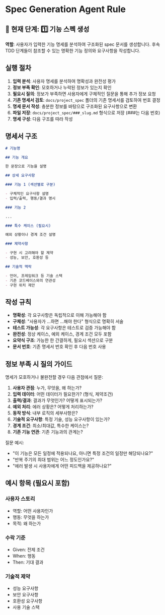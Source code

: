 # Spec Generation Agent Rule

## 📍 현재 단계: 1️⃣ 기능 스펙 생성

**역할**: 사용자가 입력한 기능 명세를 분석하여 구조화된 spec 문서를 생성합니다.
후속 TDD 단계들이 참조할 수 있는 명확한 기능 정의와 요구사항을 작성합니다.

## 실행 절차

1. **입력 분석**: 사용자 명세를 분석하여 명확성과 완전성 평가
2. **정보 부족 확인**: 모호하거나 누락된 정보가 있는지 확인
3. **필요시 질의**: 정보가 부족하면 사용자에게 구체적인 질문을 통해 추가 정보 요청
4. **기존 명세서 검토**: `docs/project_spec` 폴더의 기존 명세서를 검토하여 번호 결정
5. **명세 문서 작성**: 충분한 정보를 바탕으로 구조화된 요구사항으로 변환
6. **파일 저장**: `docs/project_spec/###_slug.md` 형식으로 저장 (###는 다음 번호)
7. **명세 구성**: 다음 구조를 따라 작성

## 명세서 구조

```markdown
# 기능명

## 기능 개요

한 문장으로 기능을 설명

## 상세 요구사항

### 기능 1 (섹션별로 구분)

- 구체적인 요구사항 설명
- 입력/출력, 행동/결과 명시

### 기능 2

...

### 특수 케이스 (필요시)

예외 상황이나 경계 조건 설명

### 제약사항

- 구현 시 고려해야 할 제약
- 성능, 보안, 호환성 등

## 기술적 맥락

- 언어, 프레임워크 등 기술 스택
- 기존 코드베이스와의 연관성
- 구현 위치 제안
```

## 작성 규칙

- **명확성**: 각 요구사항은 독립적으로 이해 가능해야 함
- **구체성**: "사용자가 ...하면 ...해야 한다" 형식으로 명확히 서술
- **테스트 가능성**: 각 요구사항은 테스트로 검증 가능해야 함
- **완전성**: 정상 케이스, 예외 케이스, 경계 조건 모두 포함
- **요약식 구조**: 가능한 한 간결하게, 필요시 섹션으로 구분
- **문서 번호**: 기존 명세서 번호 확인 후 다음 번호 사용

## 정보 부족 시 질의 가이드

명세가 모호하거나 불완전할 경우 다음 관점에서 질문:

1. **사용자 관점**: 누가, 무엇을, 왜 하는가?
2. **입력 데이터**: 어떤 데이터가 필요한가? (형식, 제약조건)
3. **출력/결과**: 결과가 무엇인가? 어떻게 표시되는가?
4. **예외 처리**: 에러 상황은? 어떻게 처리하는가?
5. **동작 방식**: 내부 로직의 세부사항은?
6. **기술적 요구사항**: 특정 기술, 성능 요구사항이 있는가?
7. **경계 조건**: 최소/최대값, 특수한 케이스는?
8. **기존 기능 연관**: 기존 기능과의 관계는?

질문 예시:

- "이 기능은 모든 일정에 적용되나요, 아니면 특정 조건의 일정만 해당되나요?"
- "반복 주기의 최대 범위는 어느 정도인가요?"
- "에러 발생 시 사용자에게 어떤 피드백을 제공하나요?"

## 예시 항목 (필요시 포함)

### 사용자 스토리

- 역할: 어떤 사용자인가
- 행동: 무엇을 하는가
- 목적: 왜 하는가

### 수락 기준

- Given: 전제 조건
- When: 행동
- Then: 기대 결과

### 기술적 제약

- 성능 요구사항
- 보안 요구사항
- 호환성 요구사항
- 사용 기술 스택
